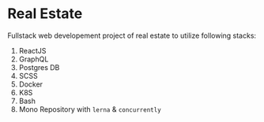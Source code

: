# Real Estate

Fullstack web developement project of real estate to utilize following stacks:

1. ReactJS
2. GraphQL
3. Postgres DB
4. SCSS
5. Docker
6. K8S
7. Bash
8. Mono Repository with `lerna` & `concurrently`
